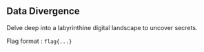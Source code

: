 ## Data Divergence

Delve deep into a labyrinthine digital landscape to uncover secrets. 

Flag format : `flag{...}` 